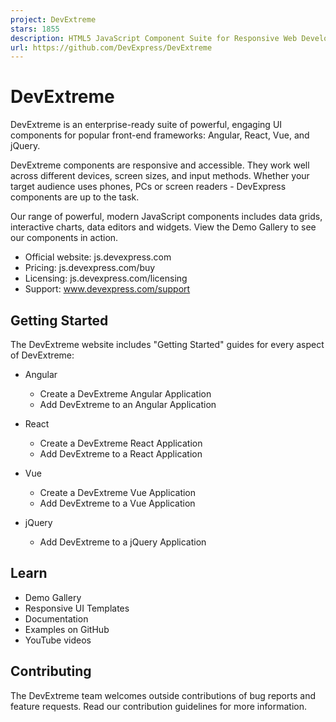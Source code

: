 ```yaml
---
project: DevExtreme
stars: 1855
description: HTML5 JavaScript Component Suite for Responsive Web Development
url: https://github.com/DevExpress/DevExtreme
---
```


DevExtreme
==========

DevExtreme is an enterprise-ready suite of powerful, engaging UI components for popular front-end frameworks: Angular, React, Vue, and jQuery.

DevExtreme components are responsive and accessible. They work well across different devices, screen sizes, and input methods. Whether your target audience uses phones, PCs or screen readers - DevExpress components are up to the task.

Our range of powerful, modern JavaScript components includes data grids, interactive charts, data editors and widgets. View the Demo Gallery to see our components in action.

-   Official website: js.devexpress.com
-   Pricing: js.devexpress.com/buy
-   Licensing: js.devexpress.com/licensing
-   Support: www.devexpress.com/support

Getting Started
---------------

The DevExtreme website includes "Getting Started" guides for every aspect of DevExtreme:

-   Angular
    
    -   Create a DevExtreme Angular Application
    -   Add DevExtreme to an Angular Application
-   React
    
    -   Create a DevExtreme React Application
    -   Add DevExtreme to a React Application
-   Vue
    
    -   Create a DevExtreme Vue Application
    -   Add DevExtreme to a Vue Application
-   jQuery
    
    -   Add DevExtreme to a jQuery Application

Learn
-----

-   Demo Gallery
-   Responsive UI Templates
-   Documentation
-   Examples on GitHub
-   YouTube videos

Contributing
------------

The DevExtreme team welcomes outside contributions of bug reports and feature requests. Read our contribution guidelines for more information.
